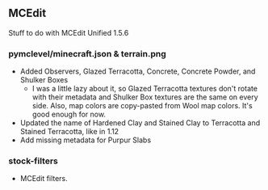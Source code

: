 ## MCEdit 
 Stuff to do with MCEdit Unified 1.5.6
 
### pymclevel/minecraft.json & terrain.png
 - Added Observers, Glazed Terracotta, Concrete, Concrete Powder, and Shulker Boxes
   - I was a little lazy about it, so Glazed Terracotta textures don't rotate with their metadata and Shulker Box textures are the same on every side. Also, map colors are copy-pasted from Wool map colors. It's good enough for now.
 - Updated the name of Hardened Clay and Stained Clay to Terracotta and Stained Terracotta, like in 1.12
 - Add missing metadata for Purpur Slabs
 
### stock-filters
 - MCEdit filters.
 
